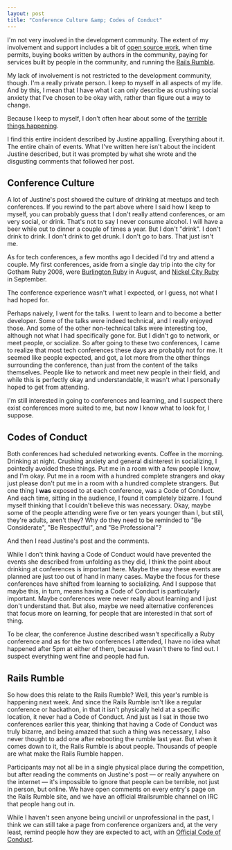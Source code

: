 ```yaml
---
layout: post
title: "Conference Culture &amp; Codes of Conduct"
---
```


I'm not very involved in the development community. The extent of my involvement and support includes a bit of [open source work](http://github.com/tsmango), when time permits, buying books written by authors in the community, paying for services built by people in the community, and running the [Rails Rumble](http://railsrumble.com).

My lack of involvement is not restricted to the development community, though. I'm a really private person. I keep to myself in all aspects of my life. And by this, I mean that I have what I can only describe as crushing social anxiety that I've chosen to be okay with, rather than figure out a way to change.

Because I keep to myself, I don't often hear about some of the [terrible things happening](http://blogjustine.wordpress.com/2013/10/12/because-it-needs-to-be-said/).

I find this entire incident described by Justine appalling. Everything about it. The entire chain of events. What I've written here isn't about the incident Justine described, but it was prompted by what she wrote and the disgusting comments that followed her post.

Conference Culture
------------------

A lot of Justine's post showed the culture of drinking at meetups and tech conferences. If you rewind to the part above where I said how I keep to myself, you can probably guess that I don't really attend conferences, or am very social, or drink. That's not to say I never consume alcohol. I will have a beer while out to dinner a couple of times a year. But I don't "drink". I don't drink to drink. I don't drink to get drunk. I don't go to bars. That just isn't me.

As for tech conferences, a few months ago I decided I'd try and attend a couple. My first conferences, aside from a single day trip into the city for Gotham Ruby 2008, were [Burlington Ruby](http://burlingtonruby.com) in August, and [Nickel City Ruby](http://nickelcityruby.com) in September.

The conference experience wasn't what I expected, or I guess, not what I had hoped for.

Perhaps naively, I went for the talks. I went to learn and to become a better developer. Some of the talks were indeed technical, and I really enjoyed those. And some of the other non-technical talks were interesting too, although not what I had specifically gone for. But I didn't go to network, or meet people, or socialize. So after going to these two conferences, I came to realize that most tech conferences these days are probably not for me. It seemed like people expected, and got, a lot more from the other things surrounding the conference, than just from the content of the talks themselves. People like to network and meet new people in their field, and while this is perfectly okay and understandable, it wasn't what I personally hoped to get from attending.

I'm still interested in going to conferences and learning, and I suspect there exist conferences more suited to me, but now I know what to look for, I suppose.

Codes of Conduct
----------------

Both conferences had scheduled networking events. Coffee in the morning. Drinking at night. Crushing anxiety and general disinterest in socializing, I pointedly avoided these things. Put me in a room with a few people I know, and I'm okay. Put me in a room with a hundred complete strangers and okay just please don't put me in a room with a hundred complete strangers. But one thing I **was** exposed to at each conference, was a Code of Conduct. And each time, sitting in the audience, I found it completely bizarre. I found myself thinking that I couldn't believe this was necessary. Okay, maybe some of the people attending were five or ten years younger than I, but still, they're adults, aren't they? Why do they need to be reminded to "Be Considerate", "Be Respectful", and "Be Professional"?

And then I read Justine's post and the comments.

While I don't think having a Code of Conduct would have prevented the events she described from unfolding as they did, I think the point about drinking at conferences is important here. Maybe the way these events are planned are just too out of hand in many cases. Maybe the focus for these conferences have shifted from learning to socializing. And I suppose that maybe this, in turn, means having a Code of Conduct is particularly important. Maybe conferences were never really about learning and I just don't understand that. But also, maybe we need alternative conferences that focus more on learning, for people that are interested in that sort of thing.

To be clear, the conference Justine described wasn't specifically a Ruby conference and as for the two conferences I attended, I have no idea what happened after 5pm at either of them, because I wasn't there to find out. I suspect everything went fine and people had fun.

Rails Rumble
------------

So how does this relate to the Rails Rumble? Well, this year's rumble is happening next week. And since the Rails Rumble isn't like a regular conference or hackathon, in that it isn't physically held at a specific location, it never had a Code of Conduct. And just as I sat in those two conferences earlier this year, thinking that having a Code of Conduct was truly bizarre, and being amazed that such a thing was necessary, I also never thought to add one after rebooting the rumble last year. But when it comes down to it, the Rails Rumble is about people. Thousands of people are what make the Rails Rumble happen.

Participants may not all be in a single physical place during the competition, but after reading the comments on Justine's post &mdash; or really anywhere on the internet &mdash; it's impossible to ignore that people can be terrible, not just in person, but online. We have open comments on every entry's page on the Rails Rumble site, and we have an official #railsrumble channel on IRC that people hang out in.

While I haven't seen anyone being uncivil or unprofessional in the past, I think we can still take a page from conference organizers and, at the very least, remind people how they are expected to act, with an [Official Code of Conduct](http://railsrumble.com/conduct).